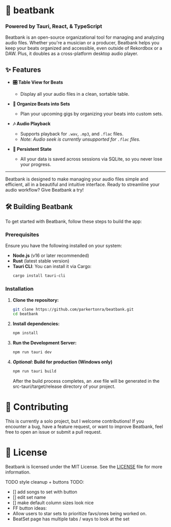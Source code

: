 # 🎵 beatbank 
### Powered by Tauri, React, & TypeScript 

Beatbank is an open-source organizational tool for managing and analyzing audio files. Whether you're a musician or a producer, Beatbank helps you keep your beats organized and accessible, even outside of Rekordbox or a DAW. Plus, it doubles as a cross-platform desktop audio player.

## ✨ Features

- **🎛️ Table View for Beats**
  - Display all your audio files in a clean, sortable table.

- **📁 Organize Beats into Sets**
  - Plan your upcoming gigs by organizing your beats into custom sets.

- **🎶 Audio Playback**
  - Supports playback for `.wav`, `.mp3`, and `.flac` files.
  - *Note: Audio seek is currently unsupported for `.flac` files.*

- **💾 Persistent State**
  - All your data is saved across sessions via SQLite, so you never lose your progress.

---

Beatbank is designed to make managing your audio files simple and efficient, all in a beautiful and intuitive interface. Ready to streamline your audio workflow? Give Beatbank a try!

## 🛠️ Building Beatbank

To get started with Beatbank, follow these steps to build the app:

### Prerequisites

Ensure you have the following installed on your system:
- **Node.js** (v16 or later recommended)
- **Rust** (latest stable version)
- **Tauri CLI**: You can install it via Cargo:
  ```bash
  cargo install tauri-cli

### Installation

1. **Clone the repository:**
   ```bash
   git clone https://github.com/parkertonra/beatbank.git
   cd beatbank

2. **Install dependencies:**
   ```bash
   npm install
   ```

3. **Run the Development Server:**
   ```bash
   npm run tauri dev
   ```
4. ***Optional*: Build for production (Windows only)**
   ```bash
   npm run tauri build
   ```
   After the build process completes, an .exe file will be generated in the src-tauri/target/release directory of your project.

# 🤝 Contributing
This is currently a solo project, but I welcome contributions! If you encounter a bug, have a feature request, or want to improve Beatbank, feel free to open an issue or submit a pull request.

# 📝 License
Beatbank is licensed under the MIT License. See the [LICENSE](LICENSE) file for more information.

TODO
style cleanup + buttons
TODO:
 - [] add songs to set with button
 - [] edit set name
 - [] make default column sizes look nice
- FF button
ideas:
- Allow users to star sets to prioritize favs/ones being worked on.
- BeatSet page has multiple tabs / ways to look at the set